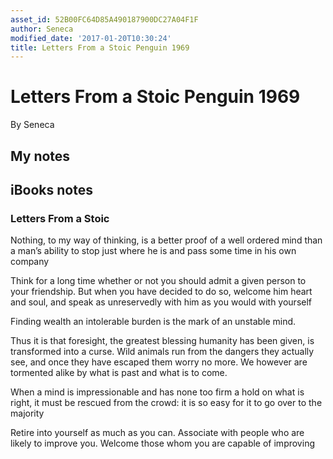 ```yaml
---
asset_id: 52B00FC64D85A490187900DC27A04F1F
author: Seneca
modified_date: '2017-01-20T10:30:24'
title: Letters From a Stoic Penguin 1969
---
```


# Letters From a Stoic Penguin 1969

By Seneca

## My notes <a name="my_notes_dont_delete"></a>



## iBooks notes <a name="ibooks_notes_dont_delete"></a>

### Letters From a Stoic

Nothing, to my way of thinking, is a better proof of a well ordered mind than a man’s ability to stop just where he is and pass some time in his own company

Think for a long time whether or not you should admit a given person to your friendship. But when you have decided to do so, welcome him heart and soul, and speak as unreservedly with him as you would with yourself

Finding wealth an intolerable burden is the mark of an unstable mind.

Thus it is that foresight, the greatest blessing humanity has been given, is transformed into a curse. Wild animals run from the dangers they actually see, and once they have escaped them worry no more. We however are tormented alike by what is past and what is to come.

When a mind is impressionable and has none too firm a hold on what is right, it must be rescued from the crowd: it is so easy for it to go over to the majority

Retire into yourself as much as you can. Associate with people who are likely to improve you. Welcome those whom you are capable of improving